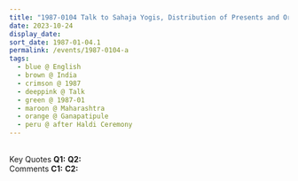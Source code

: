 ```yaml
---
title: "1987-0104 Talk to Sahaja Yogis, Distribution of Presents and Ornaments for the Marriages, after the Haldī Ceremony, Marriages, Gaṇapatīpuḷe, Maharashtra, India"
date: 2023-10-24
display_date: 
sort_date: 1987-01-04.1
permalink: /events/1987-0104-a
tags:
  - blue @ English
  - brown @ India
  - crimson @ 1987
  - deeppink @ Talk
  - green @ 1987-01
  - maroon @ Maharashtra
  - orange @ Ganapatipule
  - peru @ after Haldi Ceremony
---
```


<br>

<wave-list>
  <list-title color="DarkSeaGreen" width="55">Key Quotes</list-title>
  <list-item color="BlanchedAlmond" width="280"><b>Q1:</b> <i></i></list-item>
  <list-item color="Lavender" width="280"><b>Q2:</b> <i></i></list-item>
</wave-list>

<br>

<wave-list>
  <list-title color="DarkSeaGreen" width="55">Comments</list-title>
  <list-item color="BlanchedAlmond" width="280"><b>C1:</b> <i></i></list-item>
  <list-item color="Lavender" width="280"><b>C2:</b> <i></i></list-item>
</wave-list>